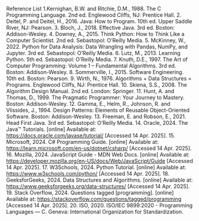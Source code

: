 Reference List
    1.Kernighan, B.W. and Ritchie, D.M., 1988. The C Programming Language. 2nd ed. Englewood Cliffs, NJ: Prentice Hall.
	2.	Deitel, P. and Deitel, H., 2016. Java: How to Program. 10th ed. Upper Saddle River, NJ: Pearson.
	3.	Bloch, J., 2018. Effective Java. 3rd ed. Boston: Addison-Wesley.
	4.	Downey, A., 2015. Think Python: How to Think Like a Computer Scientist. 2nd ed. Sebastopol: O’Reilly Media.
	5.	McKinney, W., 2022. Python for Data Analysis: Data Wrangling with Pandas, NumPy, and Jupyter. 3rd ed. Sebastopol: O’Reilly Media.
	6.	Lutz, M., 2013. Learning Python. 5th ed. Sebastopol: O’Reilly Media.
	7.	Knuth, D.E., 1997. The Art of Computer Programming: Volume 1 – Fundamental Algorithms. 3rd ed. Boston: Addison-Wesley.
	8.	Sommerville, I., 2015. Software Engineering. 10th ed. Boston: Pearson.
	9.	Wirth, N., 1976. Algorithms + Data Structures = Programs. Englewood Cliffs, NJ: Prentice Hall.
	10.	Skiena, S.S., 2008. The Algorithm Design Manual. 2nd ed. London: Springer.
	11.	Hunt, A. and Thomas, D., 1999. The Pragmatic Programmer: Your Journey to Mastery. Boston: Addison-Wesley.
	12.	Gamma, E., Helm, R., Johnson, R. and Vlissides, J., 1994. Design Patterns: Elements of Reusable Object-Oriented Software. Boston: Addison-Wesley.
	13.	Freeman, E. and Robson, E., 2021. Head First Java. 3rd ed. Sebastopol: O’Reilly Media.
	14.	Oracle, 2024. The Java™ Tutorials. [online] Available at: https://docs.oracle.com/javase/tutorial/ [Accessed 14 Apr. 2025].
	15.	Microsoft, 2024. C# Programming Guide. [online] Available at: https://learn.microsoft.com/en-us/dotnet/csharp/ [Accessed 14 Apr. 2025].
	16.	Mozilla, 2024. JavaScript Guide - MDN Web Docs. [online] Available at: https://developer.mozilla.org/en-US/docs/Web/JavaScript/Guide [Accessed 14 Apr. 2025].
	17.	W3Schools, 2024. Python Tutorial. [online] Available at: https://www.w3schools.com/python/ [Accessed 14 Apr. 2025].
	18.	GeeksforGeeks, 2024. Data Structures and Algorithms. [online] Available at: https://www.geeksforgeeks.org/data-structures/ [Accessed 14 Apr. 2025].
	19.	Stack Overflow, 2024. Questions tagged [programming]. [online] Available at: https://stackoverflow.com/questions/tagged/programming [Accessed 14 Apr. 2025].
	20.	ISO, 2020. ISO/IEC 9899:2020 - Programming Languages — C. Geneva: International Organization for Standardization.